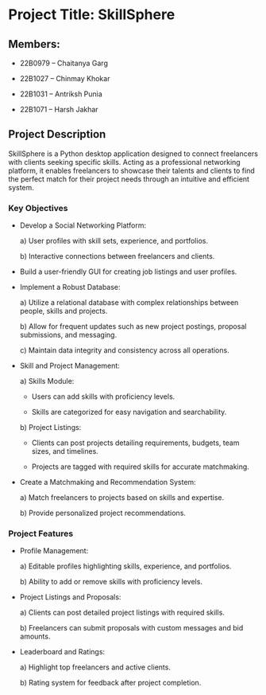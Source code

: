 
# Project Title: SkillSphere

## Members:

- 22B0979 – Chaitanya Garg

- 22B1027 – Chinmay Khokar

- 22B1031 – Antriksh Punia

- 22B1071 – Harsh Jakhar

 

## Project Description

SkillSphere is a Python desktop application designed to connect freelancers with clients seeking specific skills. Acting as a professional networking platform, it enables freelancers to showcase their talents and clients to find the perfect match for their project needs through an intuitive and efficient system.

 

### Key Objectives

- Develop a Social Networking Platform:

    a) User profiles with skill sets, experience, and portfolios.

    b) Interactive connections between freelancers and clients.

- Build a user-friendly GUI for creating job listings and user profiles.

- Implement a Robust Database:

    a) Utilize a relational database with complex relationships between people, skills and projects.

    b) Allow for frequent updates such as new project postings, proposal submissions, and messaging.

    c) Maintain data integrity and consistency across all operations.

- Skill and Project Management:

    a) Skills Module:
        
    -  Users can add skills with proficiency levels.

    - Skills are categorized for easy navigation and searchability.

    b) Project Listings:

    -  Clients can post projects detailing requirements, budgets, team sizes, and timelines.

    - Projects are tagged with required skills for accurate matchmaking.

- Create a Matchmaking and Recommendation System:

    a) Match freelancers to projects based on skills and expertise.

    b) Provide personalized project recommendations.

### Project Features

- Profile Management:

    a) Editable profiles highlighting skills, experience, and portfolios.

    b) Ability to add or remove skills with proficiency levels.

- Project Listings and Proposals:

    a) Clients can post detailed project listings with required skills.

    b) Freelancers can submit proposals with custom messages and bid amounts.

- Leaderboard and Ratings:

    a) Highlight top freelancers and active clients.

    b) Rating system for feedback after project completion.